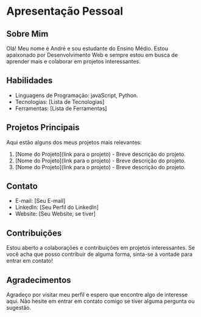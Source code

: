# Apresentação Pessoal

## Sobre Mim

Olá! Meu nome é André e sou estudante do Ensino Médio. Estou apaixonado por Desenvolvimento Web e sempre estou em busca de aprender mais e colaborar em projetos interessantes.

## Habilidades

- Linguagens de Programação: javaScript, Python.
- Tecnologias: [Lista de Tecnologias]
- Ferramentas: [Lista de Ferramentas]

## Projetos Principais

Aqui estão alguns dos meus projetos mais relevantes:

1. [Nome do Projeto](link para o projeto) - Breve descrição do projeto.
2. [Nome do Projeto](link para o projeto) - Breve descrição do projeto.
3. [Nome do Projeto](link para o projeto) - Breve descrição do projeto.

## Contato

- E-mail: [Seu E-mail]
- LinkedIn: [Seu Perfil do LinkedIn]
- Website: [Seu Website, se tiver]

## Contribuições

Estou aberto a colaborações e contribuições em projetos interessantes. Se você acha que posso contribuir de alguma forma, sinta-se à vontade para entrar em contato!

## Agradecimentos

Agradeço por visitar meu perfil e espero que encontre algo de interesse aqui. Não hesite em entrar em contato comigo se tiver alguma pergunta ou sugestão.


